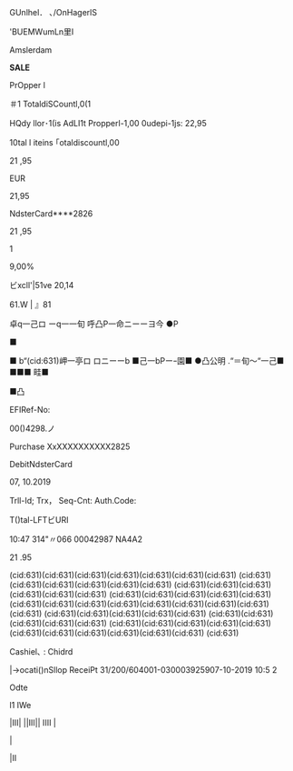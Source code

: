 GUnlhel． ､/OnHagerlS

'BUEMWumLn里I

Amslerdam

**SALE**

PrOpper l

＃1
TotaldiSCountl,0(1

HQdy llor･1(is
AdLI1t
Propperl-1,00
0udepi-1js: 22,95

10tal l iteins
｢otaldiscountl,00

21 ,95

EUR

21,95

NdsterCard****2826

21 ,95

1

9,00%

ビxcll'|51ve
20,14

61.W
| 』81

卓q一己ロ ーq一一旬 呼凸P一命ニーーヨ今 ●P

■

■ b“(cid:631)岬一亭ロ ロニーーb ■己一bPーｰ園■ ●凸公明 .“＝旬〜“一己■ ■■■ 畦■

■凸

EFIRef-No:

00()4298.ノ

Purchase
XxXXXXXXXXXX2825

DebitNdsterCard

07, 10.2019

Trll-Id;
Trx， Seq-Cnt:
Auth.Code:

T()tal-LFTビURI

10:47
314"〃066
00042987
NA4A2

21 .95

(cid:631)(cid:631)(cid:631)(cid:631)(cid:631)(cid:631)(cid:631) (cid:631)(cid:631)(cid:631)(cid:631)(cid:631)(cid:631) (cid:631)(cid:631)(cid:631)(cid:631)(cid:631)(cid:631) (cid:631)(cid:631)(cid:631)(cid:631)(cid:631)(cid:631)(cid:631)(cid:631)(cid:631)(cid:631)(cid:631)(cid:631)(cid:631) (cid:631) (cid:631)(cid:631)(cid:631)(cid:631)(cid:631) (cid:631)(cid:631) (cid:631)(cid:631)(cid:631) (cid:631)(cid:631)(cid:631)(cid:631)(cid:631)(cid:631)(cid:631)(cid:631)(cid:631)(cid:631)(cid:631) (cid:631)

Cashiel､ : Chidrd

|→ocati()nSllop
ReceiPt
31/200/604001-030003925907-10-2019 10:5
2

Odte

l1 IWe

|III| ||III|| IIII |

|

|II

